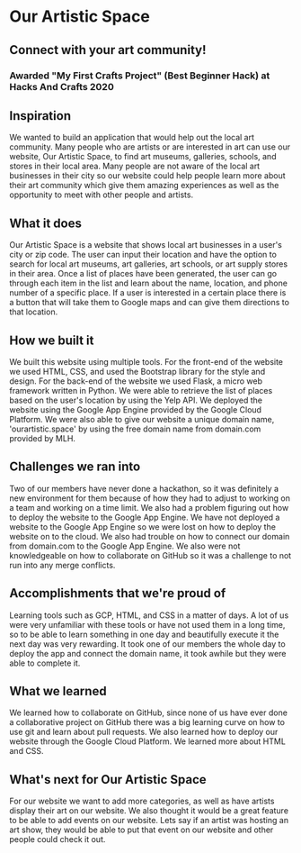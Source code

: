 # Our Artistic Space
## Connect with your art community!

### Awarded "My First Crafts Project" (Best Beginner Hack) at Hacks And Crafts 2020

## Inspiration

We wanted to build an application that would help out the local art community. Many people who are artists or are interested in art can use our website, Our Artistic Space, to find art museums, galleries, schools, and stores in their local area. Many people are not aware of the local art businesses in their city so our website could help people learn more about their art community which give them amazing experiences as well as the opportunity to meet with other people and artists.

## What it does

Our Artistic Space is a website that shows local art businesses in a user's city or zip code. The user can input their location and have the option to search for local art museums, art galleries, art schools, or art supply stores in their area. Once a list of places have been generated, the user can go through each item in the list and learn about the name, location, and phone number of a specific place. If a user is interested in a certain place there is a button that will take them to Google maps and can give them directions to that location.

## How we built it

We built this website using multiple tools. For the front-end of the website we used HTML, CSS, and used the Bootstrap library for the style and design. For the back-end of the website we used Flask, a micro web framework written in Python. We were able to retrieve the list of places based on the user's location by using the Yelp API. We deployed the website using the Google App Engine provided by the Google Cloud Platform. We were also able to give our website a unique domain name, 'ourartistic.space' by using the free domain name from domain.com provided by MLH.

## Challenges we ran into

Two of our members have never done a hackathon, so it was definitely a new environment for them because of how they had to adjust to working on a team and working on a time limit. We also had a problem figuring out how to deploy the website to the Google App Engine. We have not deployed a website to the Google App Engine so we were lost on how to deploy the website on to the cloud. We also had trouble on how to connect our domain from domain.com to the Google App Engine. We also were not knowledgeable on how to collaborate on GitHub so it was a challenge to not run into any merge conflicts.

## Accomplishments that we're proud of

Learning tools such as GCP, HTML, and CSS in a matter of days. A lot of us were very unfamiliar with these tools or have not used them in a long time, so to be able to learn something in one day and beautifully execute it the next day was very rewarding. It took one of our members the whole day to deploy the app and connect the domain name, it took awhile but they were able to complete it.

## What we learned

We learned how to collaborate on GitHub, since none of us have ever done a collaborative project on GitHub there was a big learning curve on how to use git and learn about pull requests. We also learned how to deploy our website through the Google Cloud Platform. We learned more about HTML and CSS.

## What's next for Our Artistic Space
For our website we want to add more categories, as well as have artists display their art on our website. We also thought it would be a great feature to be able to add events on our website. Lets say if an artist was hosting an art show, they would be able to put that event on our website and other people could check it out.
